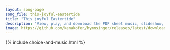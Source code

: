 ```yaml
---
layout: song-page
song_file: this-joyful-eastertide
title: "This joyful Eastertide"
description: "View, play, and download the PDF sheet music, slideshow, and audio. Lyrics: This joyful Eastertide, away with sin and sorrow! My love, the crucified, hath sprung to life this morrow.    Had Christ, who once was slain, ne'er bu... english christian easter 4part"
image: https://github.com/kenakofer/hymnsinger/releases/latest/download/this-joyful-eastertide-trad.png
---
```


{% include choice-and-music.html %}